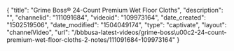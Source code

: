 {
    "title": "Grime Boss&reg; 24-Count Premium Wet Floor Cloths",
    "description": "",
    "channelid": "111091684",
    "videoid": "109973164",
    "date_created": "1502519506",
    "date_modified": "1504049174",
    "type": "captivate",
    "layout": "channelVideo",
    "url": "\/bbbusa-latest-videos\/grime-boss\u00c2-24-count-premium-wet-floor-cloths-2-notes\/111091684-109973164"
}